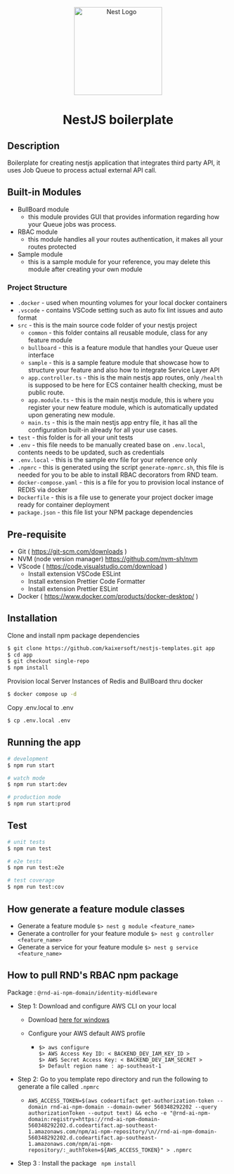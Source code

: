 <p align="center">
  <a href="http://nestjs.com/" target="blank"><img src="https://nestjs.com/img/logo-small.svg" width="200" alt="Nest Logo" /></a>
</p>

<h1 align="center">NestJS boilerplate</h1>

## Description

Boilerplate for creating nestjs application that integrates
third party API, it uses Job Queue to process actual external API call.

## Built-in Modules

- BullBoard module
  - this module provides GUI that provides information regarding how your Queue jobs was process.
- RBAC module
  - this module handles all your routes authentication, it makes all your routes protected
- Sample module
  - this is a sample module for your reference, you may delete this module after creating your own module

### Project Structure

- `.docker` - used when mounting volumes for your local docker containers
- `.vscode` - contains VSCode setting such as auto fix lint issues and auto format
- `src` - this is the main source code folder of your nestjs project
  - `common` - this folder contains all reusable module, class for any feature module
  - `bullboard` - this is a feature module that handles your Queue user interface
  - `sample` - this is a sample feature module that showcase how to structure your feature and also how to integrate Service Layer API
  - `app.controller.ts` - this is the main nestjs app routes, only `/health` is supposed to be here for ECS container health checking, must be public route.
  - `app.module.ts` - this is the main nestjs module, this is where you register your new feature module, which is automatically updated upon generating new module.
  - `main.ts` - this is the main nestjs app entry file, it has all the configuration built-in already for all your use cases.
- `test` - this folder is for all your unit tests
- `.env` - this file needs to be manually created base on `.env.local`, contents needs to be updated, such as credentials
- `.env.local` - this is the sample env file for your reference only
- `.npmrc` - this is generated using the script `generate-npmrc.sh`, this file is needed for you to be able to install RBAC decorators from RND team.
- `docker-compose.yaml` - this is a file for you to provision local instance of REDIS via docker
- `Dockerfile` - this is a file use to generate your project docker image ready for container deployment
- `package.json` - this file list your NPM package dependencies

## Pre-requisite

- Git ( https://git-scm.com/downloads )
- NVM (node version manager) https://github.com/nvm-sh/nvm
- VScode ( https://code.visualstudio.com/download )
  - Install extension VSCode ESLint
  - Install extension Prettier Code Formatter
  - Install extension Prettier ESLint
- Docker ( https://www.docker.com/products/docker-desktop/ )

## Installation

Clone and install npm package dependencies

```bash
$ git clone https://github.com/kaixersoft/nestjs-templates.git app
$ cd app
$ git checkout single-repo
$ npm install
```

Provision local Server Instances of Redis and BullBoard thru docker

```bash
$ docker compose up -d
```

Copy .env.local to .env

```bash
$ cp .env.local .env
```

## Running the app

```bash
# development
$ npm run start

# watch mode
$ npm run start:dev

# production mode
$ npm run start:prod
```

## Test

```bash
# unit tests
$ npm run test

# e2e tests
$ npm run test:e2e

# test coverage
$ npm run test:cov
```

## How generate a feature module classes

- Generate a feature module
  `$> nest g module <feature_name>`
- Generate a controller for your feature module
  `$> nest g controller <feature_name>`
- Generate a service for your feature module
  `$> nest g service <feature_name>`

## How to pull RND's RBAC npm package

Package : `@rnd-ai-npm-domain/identity-middleware`

- Step 1: Download and configure AWS CLI on your local

  - Download [here for windows](https://awscli.amazonaws.com/AWSCLIV2.msi)
  - Configure your AWS default AWS profile

    - ```
      $> aws configure
      $> AWS Access Key ID: < BACKEND_DEV_IAM_KEY_ID >
      $> AWS Secret Access Key: < BACKEND_DEV_IAM_SECRET >
      $> Default region name : ap-southeast-1
      ```

- Step 2: Go to you template repo directory and run the following to generate a file called `.npmrc`

  - `AWS_ACCESS_TOKEN=$(aws codeartifact get-authorization-token --domain rnd-ai-npm-domain --domain-owner 560348292202 --query authorizationToken --output text) && echo -e "@rnd-ai-npm-domain:registry=https://rnd-ai-npm-domain-560348292202.d.codeartifact.ap-southeast-1.amazonaws.com/npm/ai-npm-repository/\n//rnd-ai-npm-domain-560348292202.d.codeartifact.ap-southeast-1.amazonaws.com/npm/ai-npm-repository/:_authToken=${AWS_ACCESS_TOKEN}" > .npmrc`

- Step 3 : Install the package
  ` npm install`
